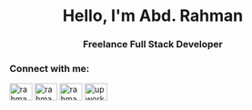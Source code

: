 <h1 align="center">Hello, I'm Abd. Rahman</h1>
<h3 align="center">Freelance Full Stack Developer</h3>


<h3 align="left">Connect with me:</h3>
<p align="left">
<a href="https://linkedin.com/in/rahmanpsg" target="blank"><img align="center" src="https://raw.githubusercontent.com/rahuldkjain/github-profile-readme-generator/master/src/images/icons/Social/linked-in-alt.svg" alt="rahmanpsg" height="30" width="40" /></a>
<a href="https://fb.com/rahmanpmc" target="blank"><img align="center" src="https://raw.githubusercontent.com/rahuldkjain/github-profile-readme-generator/master/src/images/icons/Social/facebook.svg" alt="rahmanpmc" height="30" width="40" /></a>
<a href="https://instagram.com/rahmanpsg" target="blank"><img align="center" src="https://raw.githubusercontent.com/rahuldkjain/github-profile-readme-generator/master/src/images/icons/Social/instagram.svg" alt="rahmanpsg" height="30" width="40" /></a>
<a href="https://www.upwork.com/freelancers/~0146d020d1f7248e83" target="blank"><img align="center" src="https://upload.wikimedia.org/wikipedia/commons/5/5a/Upwork_Logo_2019.svg" alt="upwork" height="30" width="40" /></a>
</p>


